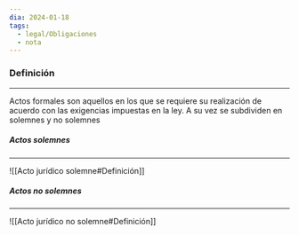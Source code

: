 ```yaml
---
dia: 2024-01-18
tags:
  - legal/Obligaciones
  - nota
---
```

### Definición
---
Actos formales son aquellos en los que se requiere su realización de acuerdo con las exigencias impuestas en la ley. A su vez se subdividen en solemnes y no solemnes

##### Actos solemnes
---
![[Acto jurídico solemne#Definición]]

##### Actos no solemnes
---
![[Acto jurídico no solemne#Definición]]